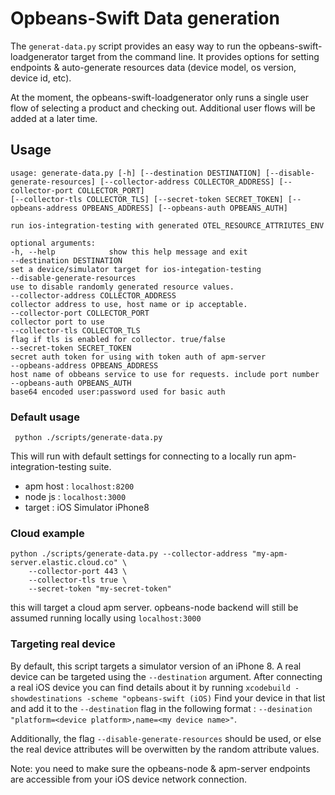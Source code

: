 # Opbeans-Swift Data generation
The `generat-data.py` script provides an easy way to run the opbeans-swift-loadgenerator target from the command line.
It provides options for setting endpoints & auto-generate resources data (device model, os version, device id, etc).

At the moment, the opbeans-swift-loadgenerator only runs a single user flow of selecting a product and checking out. 
Additional user flows will be added at a later time. 


## Usage
```asciidoc
usage: generate-data.py [-h] [--destination DESTINATION] [--disable-generate-resources] [--collector-address COLLECTOR_ADDRESS] [--collector-port COLLECTOR_PORT]
[--collector-tls COLLECTOR_TLS] [--secret-token SECRET_TOKEN] [--opbeans-address OPBEANS_ADDRESS] [--opbeans-auth OPBEANS_AUTH]

run ios-integration-testing with generated OTEL_RESOURCE_ATTRIUTES_ENV

optional arguments:
-h, --help            show this help message and exit
--destination DESTINATION
set a device/simulator target for ios-integation-testing
--disable-generate-resources
use to disable randomly generated resource values.
--collector-address COLLECTOR_ADDRESS
collector address to use, host name or ip acceptable.
--collector-port COLLECTOR_PORT
collector port to use
--collector-tls COLLECTOR_TLS
flag if tls is enabled for collector. true/false
--secret-token SECRET_TOKEN
secret auth token for using with token auth of apm-server
--opbeans-address OPBEANS_ADDRESS
host name of obbeans service to use for requests. include port number
--opbeans-auth OPBEANS_AUTH
base64 encoded user:password used for basic auth
```
### Default usage
```asciidoc
 python ./scripts/generate-data.py
```
This will run with default settings for connecting to a locally run apm-integration-testing suite. 
- apm host : `localhost:8200`
- node js  : `localhost:3000`
- target : iOS Simulator iPhone8

### Cloud example

```asciidoc
python ./scripts/generate-data.py --collector-address "my-apm-server.elastic.cloud.co" \
    --collector-port 443 \
    --collector-tls true \
    --secret-token "my-secret-token"
```

this will target a cloud apm server. opbeans-node backend will still be assumed running locally using `localhost:3000`

### Targeting real device

By default, this script targets a simulator version of an iPhone 8. A real device can be targeted using the `--destination` argument.
After connecting a real iOS device you can find details about it by running `xcodebuild -showdestinations -scheme "opbeans-swift (iOS)`
Find your device in that list and add it to the `--destination` flag in the following format : 
`--desination "platform=<device platform>,name=<my device name>"`.

Additionally, the flag `--disable-generate-resources` should be used, or else the real device attributes will be overwitten by the random attribute values. 

Note: you need to make sure the opbeans-node & apm-server endpoints are accessible from your iOS device network connection. 